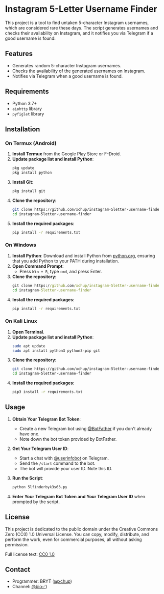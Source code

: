 # Instagram 5-Letter Username Finder

This project is a tool to find untaken 5-character Instagram usernames, which are considered rare these days. The script generates usernames and checks their availability on Instagram, and it notifies you via Telegram if a good username is found.

## Features

- Generates random 5-character Instagram usernames.
- Checks the availability of the generated usernames on Instagram.
- Notifies via Telegram when a good username is found.

## Requirements

- Python 3.7+
- `aiohttp` library
- `pyfiglet` library

## Installation

### On Termux (Android)

1. **Install Termux** from the Google Play Store or F-Droid.
2. **Update package list and install Python**:
    ```bash
    pkg update
    pkg install python
    ```
3. **Install Git**:
    ```bash
    pkg install git
    ```
4. **Clone the repository**:
    ```bash
    git clone https://github.com/xchup/instagram-5letter-username-finder.git
    cd instagram-5letter-username-finder
    ```
5. **Install the required packages**:
    ```bash
    pip install -r requirements.txt
    ```

### On Windows

1. **Install Python**: Download and install Python from [python.org](https://www.python.org/), ensuring that you add Python to your PATH during installation.
2. **Open Command Prompt**:
    - Press `Win + R`, type `cmd`, and press Enter.
3. **Clone the repository**:
    ```cmd
    git clone https://github.com/xchup/instagram-5letter-username-finder.git
    cd instagram-5letter-username-finder
    ```
4. **Install the required packages**:
    ```cmd
    pip install -r requirements.txt
    ```

### On Kali Linux

1. **Open Terminal**.
2. **Update package list and install Python**:
    ```bash
    sudo apt update
    sudo apt install python3 python3-pip git
    ```
3. **Clone the repository**:
    ```bash
    git clone https://github.com/xchup/instagram-5letter-username-finder.git
    cd instagram-5letter-username-finder
    ```
4. **Install the required packages**:
    ```bash
    pip3 install -r requirements.txt
    ```

## Usage

1. **Obtain Your Telegram Bot Token**:
   - Create a new Telegram bot using [@BotFather](https://t.me/BotFather) if you don't already have one.
   - Note down the bot token provided by BotFather.

2. **Get Your Telegram User ID**:
   - Start a chat with [@userinfobot](https://t.me/userinfobot) on Telegram.
   - Send the `/start` command to the bot.
   - The bot will provide your user ID. Note this ID.

3. **Run the Script**:
    ```bash
    python 5lfinderbyk3s63.py
    ```
  

4. **Enter Your Telegram Bot Token and Your Telegram User ID** when prompted by the script.

## License

This project is dedicated to the public domain under the Creative Commons Zero (CC0) 1.0 Universal License. You can copy, modify, distribute, and perform the work, even for commercial purposes, all without asking permission.

Full license text: [CC0 1.0](https://creativecommons.org/publicdomain/zero/1.0/legalcode)

## Contact

- Programmer: BRYT ([@xchup](https://t.me/xchup))
- Channel: [@bio✅](https://t.me/bryyyyyt))
